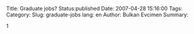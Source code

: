 Title: Graduate jobs?
Status:published
Date: 2007-04-28 15:16:00
Tags: 
Category: 
Slug: graduate-jobs
lang: en
Author: Bulkan Evcimen
Summary: 

1